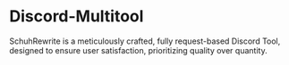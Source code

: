# Discord-Multitool
SchuhRewrite is a meticulously crafted, fully request-based Discord Tool, designed to ensure user satisfaction, prioritizing quality over quantity.
